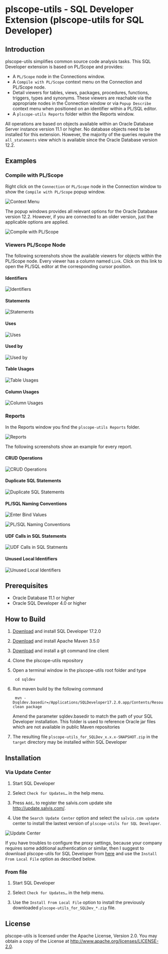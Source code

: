 # plscope-utils - SQL Developer Extension (plscope-utils for SQL Developer)

## Introduction

plscope-utils simplifies common source code analysis tasks. This SQL Developer extension is based on PL/Scope and provides:

- A `PL/Scope` node in the Connections window.
- A `Compile with PL/Scope` context menu on the Connection and PL/Scope node.
- Detail viewers for tables, views, packages, procedures, functions, triggers, types and synonyms. These viewers are reachable via the appropriate nodes in the Connection window or via `Popup Describe` context menu when positioned on an identifier within a PL/SQL editor.
- A `plscope-utils Reports` folder within the Reports window.

All operations are based on objects available within an Oracle Database Server instance version 11.1 or higher. No database objects need to be installed for this extension. However, the majority of the queries require the `all_statements` view which is available since the Oracle Database version 12.2.

## Examples

### Compile with PL/Scope

Right click on the `Connection` or `PL/Scope` node in the Connection window to show the `Compile with PL/Scope` popup window.

![Context Menu](images/plscope-utils-context-menu.png)

The popup windows provides all relevant options for the Oracle Database version 12.2. However, if you are connected to an older version, just the applicable options are applied.

![Compile with PL/Scope](images/plscope-utils-compile-with-plscope.png)

### Viewers PL/Scope Node

The following screenshots show the available viewers for objects within the PL/Scope node. Every viewer has a column named `Link`. Click on this link to open the PL/SQL editor at the corresponding cursor position.

#### Identifiers

![Identifiers](images/plscope-utils-1-identifiers.png)

#### Statements

![Statements](images/plscope-utils-2-statements.png)

#### Uses

![Uses](images/plscope-utils-3-uses.png)

#### Used by

![Used by](images/plscope-utils-4-used-by.png)

#### Table Usages

![Table Usages](images/plscope-utils-5-table-usages.png)

#### Column Usages

![Column Usages](images/plscope-utils-6-column-usages.png)

### Reports

In the Reports window you find the `plscope-utils Reports` folder.

![Reports](images/plscope-utils-reports.png)

The following screenshots show an example for every report.

#### CRUD Operations

![CRUD Operations](images/plscope-utils-crud-operations-report.png)

#### Duplicate SQL Statements

![Duplicate SQL Statements](images/plscope-utils-duplicate-sql-statements-report.png)

#### PL/SQL Naming Conventions

![Enter Bind Values](images/plscope-utils-plsql-naming-conventions-report-binds.png)

![PL/SQL Naming Conventions](images/plscope-utils-plsql-naming-conventions-report.png)

#### UDF Calls in SQL Statements

![UDF Calls in SQL Statments](images/plscope-utils-udf-calls-in-sql-statements-report.png)

#### Unused Local Identifiers

![Unused Local Identifiers](images/plscope-utils-unused-local-identifiers-report.png)

## Prerequisites

* Oracle Database 11.1 or higher
* Oracle SQL Developer 4.0 or higher

## How to Build

1. [Download](http://www.oracle.com/technetwork/developer-tools/sql-developer/downloads/index.html) and install SQL Developer 17.2.0
2. [Download](https://maven.apache.org/download.cgi) and install Apache Maven 3.5.0
3. [Download](https://git-scm.com/downloads) and install a git command line client
4. Clone the plscope-utils repository
5. Open a terminal window in the plscope-utils root folder and type

		cd sqldev

6. Run maven build by the following command

		mvn -Dsqldev.basedir=/Applications/SQLDeveloper17.2.0.app/Contents/Resources/sqldeveloper clean package

	Amend the parameter sqldev.basedir to match the path of your SQL Developer installation. This folder is used to reference Oracle jar files which are not available in public Maven repositories
7. The resulting file ```plscope-utils_for_SQLDev_x.x.x-SNAPSHOT.zip``` in the ```target``` directory may be installed within SQL Developer

## Installation

### Via Update Center

1. Start SQL Developer

2. Select ```Check for Updates…``` in the help menu.

3. Press ```Add…``` to register the salvis.com update site http://update.salvis.com/.

4. Use the ```Search Update Center``` option and select the ```salvis.com update``` center to install the lastest version of ```plscope-utils for SQL Developer```.

![Update Center](images/salvis-update-center.png)

If you have troubles to configure the proxy settings, because your company requires some additional authentication or similar, then I suggest to download plscope-utils for SQL Developer from [here](https://github.com/PhilippSalvisberg/plscope-utils/releases) and use the `Install From Local File` option as described below.

### From file

1. Start SQL Developer

2. Select ```Check for Updates…``` in the help menu.

3. Use the ```Install From Local File``` option to install the previously downloaded ```plscope-utils_for_SQLDev_*.zip``` file.

## License

plscope-utils is licensed under the Apache License, Version 2.0. You may obtain a copy of the License at <http://www.apache.org/licenses/LICENSE-2.0>.
